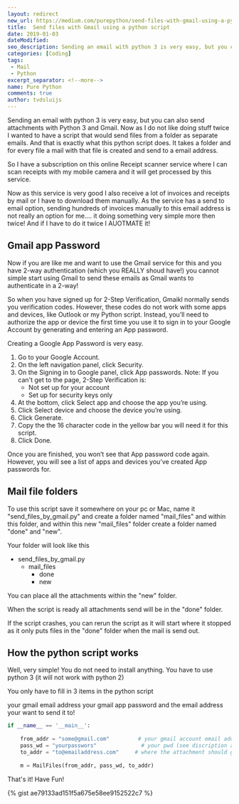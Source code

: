 ```yaml
---
layout: redirect
new_url: https://medium.com/purepython/send-files-with-gmail-using-a-python-script-f0302dc206a2
title:  Send files with Gmail using a python script 
date: 2019-01-03
dateModified: 
seo_description: Sending an email with python 3 is very easy, but you can also send attachments with Python 3 and Gmail. Now as I do not like doing stuff twice I wanted to have a script that would send files from a folder as separate emails.
categories: [Coding]
tags: 
 - Mail
 - Python
excerpt_separator: <!--more-->
name: Pure Python
comments: true
author: tvdsluijs
---
```

Sending an email with python 3 is very easy, but you can also send attachments with Python 3 and Gmail. Now as I do not like doing stuff twice I wanted to have a script that would send files from a folder as separate emails. And that is exactly what this python script does. It takes a folder and for every file a mail with that file is created and send to a email address.
<!--more-->

So I have a subscription on this online Receipt scanner service where I can scan receipts with my mobile camera and it will get processed by this service.

Now as this service is very good I also receive a lot of invoices and receipts by mail or I have to download them manually. As the service has a send to email option, sending hundreds of invoices manually to this email address is not really an option for me....  it doing something very simple more then twice! And if I have to do it twice I AUOTMATE it!

## Gmail app Password

Now if you are like me and want to use the Gmail service for this and you have 2-way authentication (which you REALLY shoud have!) you cannot simple start using Gmail to send these emails as Gmail wants to authenticate in a 2-way!

So when you have signed up for 2-Step Verification, Gmaikl normally sends you verification codes. However, these codes do not work with some apps and devices, like Outlook or my Python script. Instead, you’ll need to authorize the app or device the first time you use it to sign in to your Google Account by generating and entering an App password.


Creating a Google App Password is very easy.

1. Go to your Google Account.
2. On the left navigation panel, click Security.
3. On the Signing in to Google panel, click App passwords. 
Note: If you can't get to the page, 2-Step Verification is:
    - Not set up for your account
    - Set up for security keys only
4. At the bottom, click Select app and choose the app you’re using.
5. Click Select device and choose the device you’re using.
6. Click Generate.
7. Copy the the 16 character code in the yellow bar you will need it for this script.
8. Click Done.

Once you are finished, you won’t see that App password code again. However, you will see a list of apps and devices you’ve created App passwords for.

## Mail file folders

To use this script save it somewhere on your pc or Mac, name it "send_files_by_gmail.py" and create a folder named "mail_files" and within this folder, and within this new "mail_files" folder create a folder named "done" and "new".

Your folder will look like this

- send_files_by_gmail.py
    - mail_files
        - done
        - new
    
You can place all the attachments within the "new" folder.

When the script is ready all attachments send will be in the "done" folder.

If the script crashes, you can rerun the script as it will start
where it stopped as it only puts files in the "done" folder when the mail is send out.

## How the python script works

Well, very simple! You do not need to install anything. You have to use python 3 (it will not work with python 2)

You only have to fill in 3 items in the python script

your gmail email address
your gmail app password
and the email address your want to send it to!

```python
if __name__ == '__main__':
    
    from_addr = "some@gmail.com"         # your gmail account email address
    pass_wd = "yourpasswors"              # your pwd (see discription above)
    to_addr = "to@emailaddress.com"     # where the attachment should go to
    
    m = MailFiles(from_addr, pass_wd, to_addr)

```

That's it! Have Fun!

{% gist ae79133ad151f5a675e58ee9152522c7 %}
